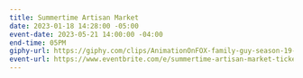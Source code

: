 ```yaml
---
title: Summertime Artisan Market
date: 2023-01-18 14:28:00 -05:00
event-date: 2023-05-21 14:00:00 -04:00
end-time: 05PM
giphy-url: https://giphy.com/clips/AnimationOnFOX-family-guy-season-19-ep-17-s19e17-vRLQFW3927UlzWsj94
event-url: https://www.eventbrite.com/e/summertime-artisan-market-tickets-625293328177
---
```


